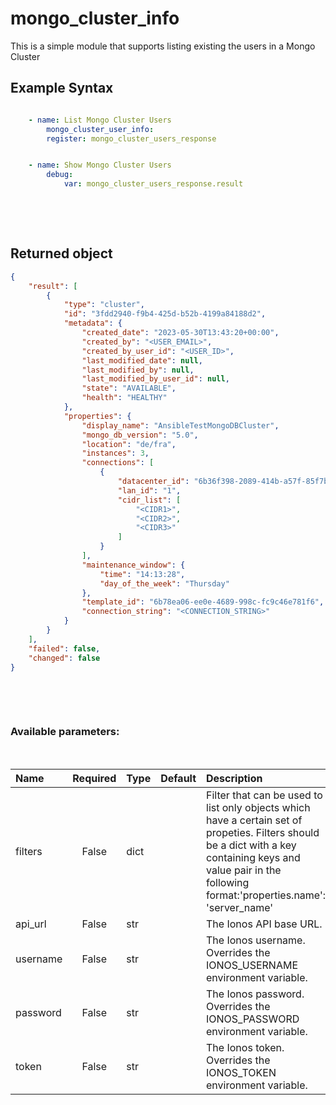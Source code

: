 # mongo_cluster_info

This is a simple module that supports listing existing the users in a Mongo Cluster

## Example Syntax


```yaml

    - name: List Mongo Cluster Users
        mongo_cluster_user_info:
        register: mongo_cluster_users_response


    - name: Show Mongo Cluster Users
        debug:
            var: mongo_cluster_users_response.result

```

&nbsp;

&nbsp;
## Returned object
```json
{
    "result": [
        {
            "type": "cluster",
            "id": "3fdd2940-f9b4-425d-b52b-4199a84188d2",
            "metadata": {
                "created_date": "2023-05-30T13:43:20+00:00",
                "created_by": "<USER_EMAIL>",
                "created_by_user_id": "<USER_ID>",
                "last_modified_date": null,
                "last_modified_by": null,
                "last_modified_by_user_id": null,
                "state": "AVAILABLE",
                "health": "HEALTHY"
            },
            "properties": {
                "display_name": "AnsibleTestMongoDBCluster",
                "mongo_db_version": "5.0",
                "location": "de/fra",
                "instances": 3,
                "connections": [
                    {
                        "datacenter_id": "6b36f398-2089-414b-a57f-85f7b88aee5b",
                        "lan_id": "1",
                        "cidr_list": [
                            "<CIDR1>",
                            "<CIDR2>",
                            "<CIDR3>"
                        ]
                    }
                ],
                "maintenance_window": {
                    "time": "14:13:28",
                    "day_of_the_week": "Thursday"
                },
                "template_id": "6b78ea06-ee0e-4689-998c-fc9c46e781f6",
                "connection_string": "<CONNECTION_STRING>"
            }
        }
    ],
    "failed": false,
    "changed": false
}

```

&nbsp;

&nbsp;
### Available parameters:
&nbsp;

| Name | Required | Type | Default | Description |
| :--- | :---: | :--- | :--- | :--- |
| filters | False | dict |  | Filter that can be used to list only objects which have a certain set of propeties. Filters should be a dict with a key containing keys and value pair in the following format:'properties.name': 'server_name' |
| api_url | False | str |  | The Ionos API base URL. |
| username | False | str |  | The Ionos username. Overrides the IONOS_USERNAME environment variable. |
| password | False | str |  | The Ionos password. Overrides the IONOS_PASSWORD environment variable. |
| token | False | str |  | The Ionos token. Overrides the IONOS_TOKEN environment variable. |
